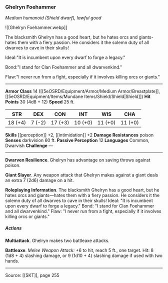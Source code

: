 ### Ghelryn Foehammer
_Medium humanoid (Shield dwarf), lawful good_

![[Ghelryn Foehammer.webp]]

The blacksmith Ghelryn has a good heart, but he hates orcs and giants-hates them with a fiery passion. He considers it the solemn duty of all dwarves to cave in their skulls!

Ideal:"It is incumbent upon every dwarf to forge a legacy."

Bond:"I stand for Clan Foehammer and all dwarvenkind."

Flaw:"I never run from a fight, especially if it involves killing orcs or giants."






---

**Armor Class** 14 ([[5eOSRD/Equipment/Armor/Medium Armor/Breastplate]], [[5eOSRD/Equipment/Items/Mundane Items/Shield/Shield|Shield]])
**Hit Points** 30 (4d8 + 12)
**Speed** 25 ft.

| STR     | DEX     | CON     | INT     | WIS     | CHA     |
|---------|---------|---------|---------|---------|---------|
| 18 (+4) | 7 (-2) | 17 (+3) | 10 (+0) | 11 (+0) | 11 (+0) |

**Skills** [[perception]] +2, [[intimidation]] +2
**Damage Resistances** poison
**Senses** darkvision 60 ft.
**Passive Perception** 12
**Languages** Common, Dwarvish
**Challenge** —

---

**Dwarven Resilience**. Ghelryn has advantage on saving throws against poison.

**Giant Slayer**. Any weapon attack that Ghelryn makes against a giant deals an extra 7 (2d6) damage on a hit.

**Roleplaying Information**. The blacksmith Ghelryn has a good heart, but he hates orcs and giants—hates them with a fiery passion. He considers it the solemn duty of all dwarves to cave in their skulls! Ideal: "It is incumbent upon every dwarf to forge a legacy." Bond: "I stand for Clan Foehammer and all dwarvenkind." Flaw: "I never run from a fight, especially if it involves killing orcs or giants."

##### Actions
**Multiattack**. Ghelryn makes two battleaxe attacks.

**Battleaxe**. _Melee Weapon Attack:_ +6 to hit, reach 5 ft., one target. Hit: 8 (1d8 + 4) slashing damage, or 9 (1d10 + 4) slashing damage if used with two hands.


---

Source: [[SKT]], page 255